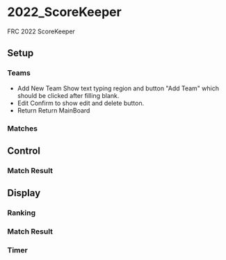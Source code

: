 # 2022_ScoreKeeper
FRC 2022 ScoreKeeper

## Setup

### Teams
- Add New Team
    Show text typing region and button "Add Team" which should be clicked after filling blank.
- Edit
    Confirm to show edit and delete button.
- Return
    Return MainBoard
### Matches


## Control

### Match Result

## Display

### Ranking

### Match Result

### Timer
